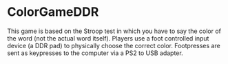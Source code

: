 # ColorGameDDR
This game is based on the Stroop test in which you have to say the color of the word (not the actual word itself). Players use a foot controlled input device (a DDR pad) to physically choose the correct color. Footpresses are sent as keypresses to the computer via a PS2 to USB adapter.
